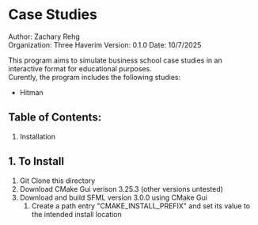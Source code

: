 
# Case Studies

Author: Zachary Rehg  
Organization: Three Haverim
Version: 0.1.0
Date: 10/7/2025

This program aims to simulate business school case studies in an interactive format for educational purposes.  
Curently, the program includes the following studies:  
- Hitman

## Table of Contents:

1. Installation

## 1. To Install

1. Git Clone this directory
2. Download CMake Gui verison 3.25.3 (other versions untested)
3. Download and build SFML version 3.0.0 using CMake Gui
    1. Create a path entry "CMAKE_INSTALL_PREFIX" and set its value to the intended install location
